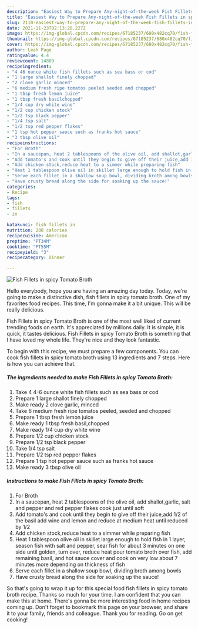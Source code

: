 ```yaml
---
description: "Easiest Way to Prepare Any-night-of-the-week Fish Fillets in spicy Tomato Broth"
title: "Easiest Way to Prepare Any-night-of-the-week Fish Fillets in spicy Tomato Broth"
slug: 2110-easiest-way-to-prepare-any-night-of-the-week-fish-fillets-in-spicy-tomato-broth
date: 2021-11-23T02:13:20.227Z
image: https://img-global.cpcdn.com/recipes/67185237/680x482cq70/fish-fillets-in-spicy-tomato-broth-recipe-main-photo.jpg
thumbnail: https://img-global.cpcdn.com/recipes/67185237/680x482cq70/fish-fillets-in-spicy-tomato-broth-recipe-main-photo.jpg
cover: https://img-global.cpcdn.com/recipes/67185237/680x482cq70/fish-fillets-in-spicy-tomato-broth-recipe-main-photo.jpg
author: Leah Page
ratingvalue: 4.4
reviewcount: 14809
recipeingredient:
- "4 46 ounce white fish fillets such as sea bass or cod"
- "1 large shallot finely chopped"
- "2 clove garlic minced"
- "6 medium fresh ripe tomatos peeled seeded and chopped"
- "1 tbsp fresh lemon juice"
- "1 tbsp fresh basilchopped"
- "1/4 cup dry white wine"
- "1/2 cup chicken stock"
- "1/2 tsp black pepper"
- "1/4 tsp salt"
- "1/2 tsp red pepper flakes"
- "1 tsp hot pepper sauce such as franks hot sauce"
- "3 tbsp olive oil"
recipeinstructions:
- "For Broth"
- "In a saucepan, heat 2 tablespoons of the olive oil, add shallot,garlic, salt and pepper and red pepper flakes cook just until soft"
- "Add tomato's and cook until they begin to give off their juice,add 1/2 of the basil add wine and lemon and reduce at medium heat until reduced by 1/2"
- "Add chicken stock,reduce heat to a simmer while preparing fish"
- "Heat 1 tablespoon olive oil in skillet large enough to hold fish in 1 layer, season fish with salt and pepper, sear fish for about 3 minutes on one side until golden, turn over, reduce heat pour tomato broth over fish, add remaining basil, and hot sauce cover and cook on very low about 7 minutes more depending on thickness of fish"
- "Serve each fillet in a shallow soup bowl, dividing broth among bowls"
- "Have crusty bread along the side for soaking up the sauce!"
categories:
- Recipe
tags:
- fish
- fillets
- in

katakunci: fish fillets in 
nutrition: 288 calories
recipecuisine: American
preptime: "PT34M"
cooktime: "PT55M"
recipeyield: "3"
recipecategory: Dinner

---
```



![Fish Fillets in spicy Tomato Broth](https://img-global.cpcdn.com/recipes/67185237/680x482cq70/fish-fillets-in-spicy-tomato-broth-recipe-main-photo.jpg)

Hello everybody, hope you are having an amazing day today. Today, we're going to make a distinctive dish, fish fillets in spicy tomato broth. One of my favorites food recipes. This time, I'm gonna make it a bit unique. This will be really delicious.

Fish Fillets in spicy Tomato Broth is one of the most well liked of current trending foods on earth. It's appreciated by millions daily. It is simple, it is quick, it tastes delicious. Fish Fillets in spicy Tomato Broth is something that I have loved my whole life. They're nice and they look fantastic.




To begin with this recipe, we must prepare a few components. You can cook fish fillets in spicy tomato broth using 13 ingredients and 7 steps. Here is how you can achieve that.

<!--inarticleads1-->

##### The ingredients needed to make Fish Fillets in spicy Tomato Broth:

1. Take 4 4-6 ounce white fish fillets such as sea bass or cod
1. Prepare 1 large shallot finely chopped
1. Make ready 2 clove garlic, minced
1. Take 6 medium fresh ripe tomatos peeled, seeded and chopped
1. Prepare 1 tbsp fresh lemon juice
1. Make ready 1 tbsp fresh basil,chopped
1. Make ready 1/4 cup dry white wine
1. Prepare 1/2 cup chicken stock
1. Prepare 1/2 tsp black pepper
1. Take 1/4 tsp salt
1. Prepare 1/2 tsp red pepper flakes
1. Prepare 1 tsp hot pepper sauce such as franks hot sauce
1. Make ready 3 tbsp olive oil




<!--inarticleads2-->

##### Instructions to make Fish Fillets in spicy Tomato Broth:

1. For Broth
1. In a saucepan, heat 2 tablespoons of the olive oil, add shallot,garlic, salt and pepper and red pepper flakes cook just until soft
1. Add tomato's and cook until they begin to give off their juice,add 1/2 of the basil add wine and lemon and reduce at medium heat until reduced by 1/2
1. Add chicken stock,reduce heat to a simmer while preparing fish
1. Heat 1 tablespoon olive oil in skillet large enough to hold fish in 1 layer, season fish with salt and pepper, sear fish for about 3 minutes on one side until golden, turn over, reduce heat pour tomato broth over fish, add remaining basil, and hot sauce cover and cook on very low about 7 minutes more depending on thickness of fish
1. Serve each fillet in a shallow soup bowl, dividing broth among bowls
1. Have crusty bread along the side for soaking up the sauce!




So that's going to wrap it up for this special food fish fillets in spicy tomato broth recipe. Thanks so much for your time. I am confident that you can make this at home. There's gonna be more interesting food in home recipes coming up. Don't forget to bookmark this page on your browser, and share it to your family, friends and colleague. Thank you for reading. Go on get cooking!
